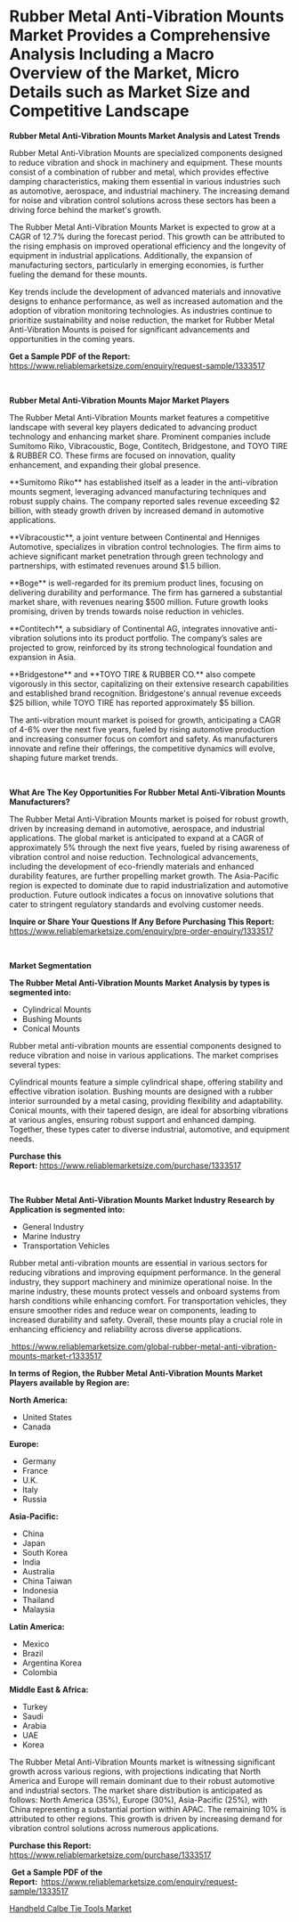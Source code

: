 <p><h1>Rubber Metal Anti-Vibration Mounts Market Provides a Comprehensive Analysis Including a Macro Overview of the Market, Micro Details such as Market Size and Competitive Landscape</h1></p><p><strong>Rubber Metal Anti-Vibration Mounts Market Analysis and Latest Trends</strong></p>
<p><p>Rubber Metal Anti-Vibration Mounts are specialized components designed to reduce vibration and shock in machinery and equipment. These mounts consist of a combination of rubber and metal, which provides effective damping characteristics, making them essential in various industries such as automotive, aerospace, and industrial machinery. The increasing demand for noise and vibration control solutions across these sectors has been a driving force behind the market's growth.</p><p>The Rubber Metal Anti-Vibration Mounts Market is expected to grow at a CAGR of 12.7% during the forecast period. This growth can be attributed to the rising emphasis on improved operational efficiency and the longevity of equipment in industrial applications. Additionally, the expansion of manufacturing sectors, particularly in emerging economies, is further fueling the demand for these mounts. </p><p>Key trends include the development of advanced materials and innovative designs to enhance performance, as well as increased automation and the adoption of vibration monitoring technologies. As industries continue to prioritize sustainability and noise reduction, the market for Rubber Metal Anti-Vibration Mounts is poised for significant advancements and opportunities in the coming years.</p></p>
<p><strong>Get a Sample PDF of the Report:&nbsp;</strong> <a href="https://www.reliablemarketsize.com/enquiry/request-sample/1333517?utm_campaign=3572&utm_medium=2&utm_source=Github&utm_content=ia&utm_term=24032025&utm_id=rubber-metal-anti-vibration-mounts">https://www.reliablemarketsize.com/enquiry/request-sample/1333517</a></p>
<p>&nbsp;</p>
<p><strong>Rubber Metal Anti-Vibration Mounts Major Market Players</strong></p>
<p><p>The Rubber Metal Anti-Vibration Mounts market features a competitive landscape with several key players dedicated to advancing product technology and enhancing market share. Prominent companies include Sumitomo Riko, Vibracoustic, Boge, Contitech, Bridgestone, and TOYO TIRE & RUBBER CO. These firms are focused on innovation, quality enhancement, and expanding their global presence.</p><p>**Sumitomo Riko** has established itself as a leader in the anti-vibration mounts segment, leveraging advanced manufacturing techniques and robust supply chains. The company reported sales revenue exceeding $2 billion, with steady growth driven by increased demand in automotive applications.</p><p>**Vibracoustic**, a joint venture between Continental and Henniges Automotive, specializes in vibration control technologies. The firm aims to achieve significant market penetration through green technology and partnerships, with estimated revenues around $1.5 billion.</p><p>**Boge** is well-regarded for its premium product lines, focusing on delivering durability and performance. The firm has garnered a substantial market share, with revenues nearing $500 million. Future growth looks promising, driven by trends towards noise reduction in vehicles.</p><p>**Contitech**, a subsidiary of Continental AG, integrates innovative anti-vibration solutions into its product portfolio. The company’s sales are projected to grow, reinforced by its strong technological foundation and expansion in Asia.</p><p>**Bridgestone** and **TOYO TIRE & RUBBER CO.** also compete vigorously in this sector, capitalizing on their extensive research capabilities and established brand recognition. Bridgestone's annual revenue exceeds $25 billion, while TOYO TIRE has reported approximately $5 billion.</p><p>The anti-vibration mount market is poised for growth, anticipating a CAGR of 4-6% over the next five years, fueled by rising automotive production and increasing consumer focus on comfort and safety. As manufacturers innovate and refine their offerings, the competitive dynamics will evolve, shaping future market trends.</p></p>
<p>&nbsp;</p>
<p><strong>What Are The Key Opportunities For Rubber Metal Anti-Vibration Mounts Manufacturers?</strong></p>
<p><p>The Rubber Metal Anti-Vibration Mounts market is poised for robust growth, driven by increasing demand in automotive, aerospace, and industrial applications. The global market is anticipated to expand at a CAGR of approximately 5% through the next five years, fueled by rising awareness of vibration control and noise reduction. Technological advancements, including the development of eco-friendly materials and enhanced durability features, are further propelling market growth. The Asia-Pacific region is expected to dominate due to rapid industrialization and automotive production. Future outlook indicates a focus on innovative solutions that cater to stringent regulatory standards and evolving customer needs.</p></p>
<p><strong>Inquire or Share Your Questions If Any Before Purchasing This Report:</strong> <a href="https://www.reliablemarketsize.com/enquiry/pre-order-enquiry/1333517?utm_campaign=3572&utm_medium=2&utm_source=Github&utm_content=ia&utm_term=24032025&utm_id=rubber-metal-anti-vibration-mounts">https://www.reliablemarketsize.com/enquiry/pre-order-enquiry/1333517</a></p>
<p>&nbsp;</p>
<p><strong>Market Segmentation</strong></p>
<p><strong>The Rubber Metal Anti-Vibration Mounts Market Analysis by types is segmented into:</strong></p>
<p><ul><li>Cylindrical Mounts</li><li>Bushing Mounts</li><li>Conical Mounts</li></ul></p>
<p><p>Rubber metal anti-vibration mounts are essential components designed to reduce vibration and noise in various applications. The market comprises several types:</p><p>Cylindrical mounts feature a simple cylindrical shape, offering stability and effective vibration isolation. Bushing mounts are designed with a rubber interior surrounded by a metal casing, providing flexibility and adaptability. Conical mounts, with their tapered design, are ideal for absorbing vibrations at various angles, ensuring robust support and enhanced damping. Together, these types cater to diverse industrial, automotive, and equipment needs.</p></p>
<p><strong>Purchase this Report:&nbsp;</strong><a href="https://www.reliablemarketsize.com/purchase/1333517?utm_campaign=3572&utm_medium=2&utm_source=Github&utm_content=ia&utm_term=24032025&utm_id=rubber-metal-anti-vibration-mounts">https://www.reliablemarketsize.com/purchase/1333517</a></p>
<p>&nbsp;</p>
<p><strong>The Rubber Metal Anti-Vibration Mounts Market Industry Research by Application is segmented into:</strong></p>
<p><ul><li>General Industry</li><li>Marine Industry</li><li>Transportation Vehicles</li></ul></p>
<p><p>Rubber metal anti-vibration mounts are essential in various sectors for reducing vibrations and improving equipment performance. In the general industry, they support machinery and minimize operational noise. In the marine industry, these mounts protect vessels and onboard systems from harsh conditions while enhancing comfort. For transportation vehicles, they ensure smoother rides and reduce wear on components, leading to increased durability and safety. Overall, these mounts play a crucial role in enhancing efficiency and reliability across diverse applications.</p></p>
<p><a href="https://www.reliablemarketsize.com/global-rubber-metal-anti-vibration-mounts-market-r1333517?utm_campaign=3572&utm_medium=2&utm_source=Github&utm_content=ia&utm_term=24032025&utm_id=rubber-metal-anti-vibration-mounts">&nbsp;https://www.reliablemarketsize.com/global-rubber-metal-anti-vibration-mounts-market-r1333517</a></p>
<p><strong>In terms of Region, the Rubber Metal Anti-Vibration Mounts Market Players available by Region are:</strong></p>
<p>
    <p> <strong> North America: </strong>
        <ul>
            <li>United States</li>
            <li>Canada</li>
        </ul>
        </p> 
    <p> <strong> Europe: </strong>
        <ul>
            <li>Germany</li>
            <li>France</li>
            <li>U.K.</li>
            <li>Italy</li>
            <li>Russia</li>
        </ul>
        </p> 
    <p> <strong> Asia-Pacific: </strong>
        <ul>
            <li>China</li>
            <li>Japan</li>
            <li>South Korea</li>
            <li>India</li>
            <li>Australia</li>
            <li>China Taiwan</li>
            <li>Indonesia</li>
            <li>Thailand</li>
            <li>Malaysia</li>
        </ul>
        </p> 
    <p> <strong> Latin America: </strong>
        <ul>
            <li>Mexico</li>
            <li>Brazil</li>
            <li>Argentina Korea</li>
            <li>Colombia</li>
        </ul>
        </p> 
    <p> <strong> Middle East & Africa: </strong>
        <ul>
            <li>Turkey</li>
            <li>Saudi</li>
            <li>Arabia</li>
            <li>UAE</li>
            <li>Korea</li>
        </ul>
    </p>
    </p>
<p><p>The Rubber Metal Anti-Vibration Mounts market is witnessing significant growth across various regions, with projections indicating that North America and Europe will remain dominant due to their robust automotive and industrial sectors. The market share distribution is anticipated as follows: North America (35%), Europe (30%), Asia-Pacific (25%), with China representing a substantial portion within APAC. The remaining 10% is attributed to other regions. This growth is driven by increasing demand for vibration control solutions across numerous applications.</p></p>
<p><strong>Purchase this Report: </strong><a href="https://www.reliablemarketsize.com/purchase/1333517?utm_campaign=3572&utm_medium=2&utm_source=Github&utm_content=ia&utm_term=24032025&utm_id=rubber-metal-anti-vibration-mounts">https://www.reliablemarketsize.com/purchase/1333517</a></p>
<p>&nbsp;<strong>Get a Sample PDF of the Report:&nbsp;&nbsp;</strong><a href="https://www.reliablemarketsize.com/enquiry/request-sample/1333517?utm_campaign=3572&utm_medium=2&utm_source=Github&utm_content=ia&utm_term=24032025&utm_id=rubber-metal-anti-vibration-mounts">https://www.reliablemarketsize.com/enquiry/request-sample/1333517</a></p>
<p><strong></strong></p>
<p><p><a href="https://github.com/karydacamu/Market-Research-Report-List-1/blob/main/handheld-calbe-tie-tools-market.md?utm_campaign=3572&utm_medium=2&utm_source=Github&utm_content=ia&utm_term=24032025&utm_id=rubber-metal-anti-vibration-mounts">Handheld Calbe Tie Tools Market</a></p></p>
